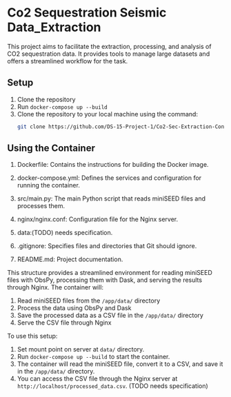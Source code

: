# Co2 Sequestration Seismic Data_Extraction

This project aims to facilitate the extraction, processing, and analysis of CO2 sequestration data. It provides tools to manage large datasets and offers a streamlined workflow for the task.

## Setup

1. Clone the repository
2. Run `docker-compose up --build`
3. Clone the repository to your local machine using the command:
   ```bash
   git clone https://github.com/DS-15-Project-1/Co2-Sec-Extraction-Container.git
   ```

## Using the Container

1. Dockerfile: Contains the instructions for building the Docker image.

2. docker-compose.yml: Defines the services and configuration for running the container.

3. src/main.py: The main Python script that reads miniSEED files and processes them.

4. nginx/nginx.conf: Configuration file for the Nginx server.

5. data:(TODO) needs specification.

6. .gitignore: Specifies files and directories that Git should ignore.

7. README.md: Project documentation.

This structure provides a streamlined environment for reading miniSEED files with ObsPy, processing them with Dask, and serving the results through Nginx. The container will:

1. Read miniSEED files from the `/app/data/` directory
2. Process the data using ObsPy and Dask
3. Save the processed data as a CSV file in the `/app/data/` directory
4. Serve the CSV file through Nginx

To use this setup:

1. Set mount point on server at `data/` directory.
2. Run `docker-compose up --build` to start the container.
3. The container will read the miniSEED file, convert it to a CSV, and save it in the `/app/data/` directory.
4. You can access the CSV file through the Nginx server at `http://localhost/processed_data.csv`. (TODO needs specification)
